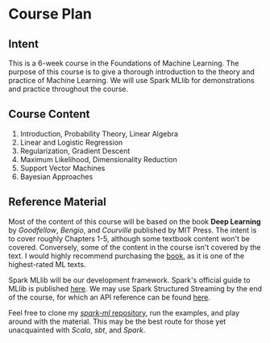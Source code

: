 Course Plan
===========

Intent
------
This is a 6-week course in the Foundations of Machine Learning. The purpose of this course is to give a thorough introduction to the theory and practice of Machine Learning. We will use Spark MLlib for demonstrations and practice throughout the course.

Course Content
---------------------------------
1. Introduction, Probability Theory, Linear Algebra
2. Linear and Logistic Regression
3. Regularization, Gradient Descent
4. Maximum Likelihood, Dimensionality Reduction
5. Support Vector Machines
6. Bayesian Approaches

Reference Material
---------
Most of the content of this course will be based on the book **Deep Learning** by *Goodfellow*, *Bengio*, and *Courville* published by MIT Press. The intent is to cover roughly Chapters 1-5, although some textbook content won't be covered. Conversely, some of the content in the course isn't covered by the text. I would highly recommend purchasing the [book](https://www.amazon.com/Deep-Learning-Adaptive-Computation-Machine/dp/0262035618/), as it is one of the highest-rated ML texts.

Spark MLlib will be our development framework. Spark's official guide to MLlib is published [here](https://spark.apache.org/docs/latest/ml-guide.html). We may use Spark Structured Streaming by the end of the course, for which an API reference can be found [here](http://spark.apache.org/docs/latest/structured-streaming-programming-guide.html).

Feel free to clone my [*spark-ml* repository](https://github.com/phuriku/spark-ml), run the examples, and play around with the material. This may be the best route for those yet unacquainted with *Scala*, *sbt*, and *Spark*.
